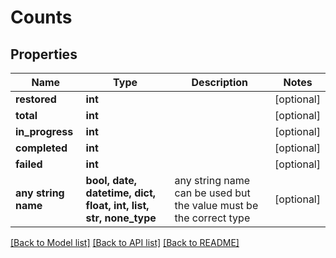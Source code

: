 # Counts


## Properties
Name | Type | Description | Notes
------------ | ------------- | ------------- | -------------
**restored** | **int** |  | [optional] 
**total** | **int** |  | [optional] 
**in_progress** | **int** |  | [optional] 
**completed** | **int** |  | [optional] 
**failed** | **int** |  | [optional] 
**any string name** | **bool, date, datetime, dict, float, int, list, str, none_type** | any string name can be used but the value must be the correct type | [optional]

[[Back to Model list]](../README.md#documentation-for-models) [[Back to API list]](../README.md#documentation-for-api-endpoints) [[Back to README]](../README.md)


